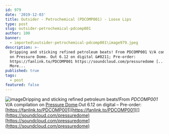 ```yaml
---
id: 979
date: '2019-12-03'
title: Outsider - Petrochemical (PDCOMP001) - Loose Lips
type: post
slug: outsider-petrochemical-pdcomp001
author: 100
banner:
  - imported\outsider-petrochemical-pdcomp001\image979.jpeg
description: >-
  Dripping and sticking refined petroleum beats! From PDCOMP001 V/A compilation
  on Pressure Dome. Out 6.12 on digital &#8211; Pre-order:
  https://fanlink.to/PDCOMP001 https://soundcloud.com/pressuredome [...]Read
  More...
published: true
tags:
  - post
featured: false
---
```

![image](../imported\outsider-petrochemical-pdcomp001\image979.jpeg)Dripping and sticking refined petroleum beats!From _PDCOMP001_ V/A compilation on [Pressure Dome](https://pressuredome.bandcamp.com/).Out 6.12 on digital – Pre-order: [](https://fanlink.to/PDCOMP001)[https://fanlink.to/PDCOMP001](https://fanlink.to/PDCOMP001)[](https://soundcloud.com/pressuredome)[https://soundcloud.com/pressuredome](https://soundcloud.com/pressuredome)